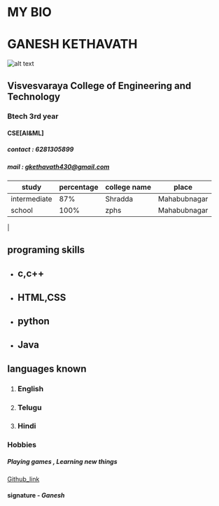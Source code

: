 # MY BIO
# GANESH KETHAVATH       

![alt text](<WhatsApp Image 2024-12-21 at 20.38.04_bdff4e89.jpg>)


## Visvesvaraya College of Engineering and Technology 
### Btech 3rd year
#### CSE[AI&ML]
##### contact : 6281305899
##### mail : gkethavath430@gmail.com
| study | percentage | college name| place |
| -------- | --------- | ----------- | ---- |
| intermediate | 87% | Shradda | Mahabubnagar |
| school | 100% | zphs | Mahabubnagar |
|

## programing skills 
-  ## c,c++
- ## HTML,CSS
- ## python
- ## Java
## languages known 
1. ### English
2. ### Telugu
3. ### Hindi
### Hobbies 
##### Playing games , Learning new things
[Github_link](https://github.com/Ganesh628130/MY-BIO)
#### signature - $Ganesh$

